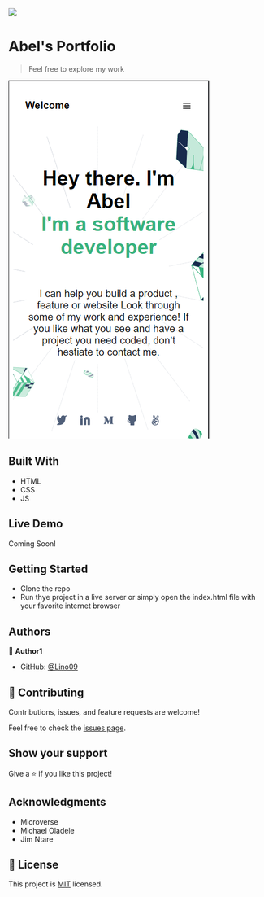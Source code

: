 ![](https://img.shields.io/badge/Microverse-blueviolet)

# Abel's Portfolio

> Feel free to explore my work

![screenshot](./assets/screenshots/mobile-portfolio-screenshot.png)

## Built With

- HTML
- CSS
- JS

## Live Demo

Coming Soon!


## Getting Started


- Clone the repo
- Run thye project in a live server or simply open the index.html file with your favorite internet browser 



## Authors

👤 **Author1**

- GitHub: [@Lino09](https://github.com/Lino09)

## 🤝 Contributing

Contributions, issues, and feature requests are welcome!

Feel free to check the [issues page](../../issues/).

## Show your support

Give a ⭐️ if you like this project!

## Acknowledgments

- Microverse
- Michael Oladele
- Jim Ntare

## 📝 License

This project is [MIT](./MIT.md) licensed.